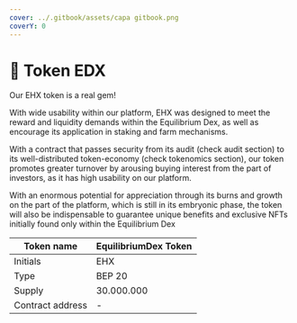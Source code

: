 ```yaml
---
cover: ../.gitbook/assets/capa gitbook.png
coverY: 0
---
```


# 💎 Token EDX

Our EHX token is a real gem!

With wide usability within our platform, EHX was designed to meet the reward and liquidity demands within the Equilibrium Dex, as well as encourage its application in staking and farm mechanisms.

With a contract that passes security from its audit (check audit section) to its well-distributed token-economy (check tokenomics section), our token promotes greater turnover by arousing buying interest from the part of investors, as it has high usability on our platform.

With an enormous potential for appreciation through its burns and growth on the part of the platform, which is still in its embryonic phase, the token will also be indispensable to guarantee unique benefits and exclusive NFTs initially found only within the Equilibrium Dex

| Token name       | EquilibriumDex Token |
| ---------------- | -------------------- |
| Initials         | EHX                  |
| Type             | BEP 20               |
| Supply           | 30.000.000           |
| Contract address | -                    |
